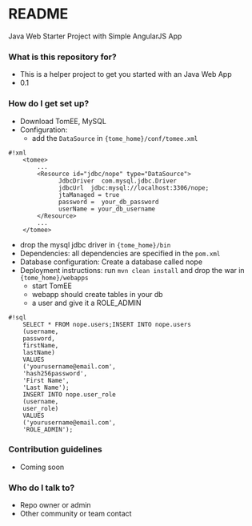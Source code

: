 # README #

Java Web Starter Project with Simple AngularJS App

### What is this repository for? ###

* This is a helper project to get you started with an Java Web App 
* 0.1

### How do I get set up? ###

* Download TomEE, MySQL
* Configuration: 
    * add the `DataSource` in  `{tome_home}/conf/tomee.xml`
```
#!xml
    <tomee>
        ...
        <Resource id="jdbc/nope" type="DataSource">
              JdbcDriver  com.mysql.jdbc.Driver
              jdbcUrl  jdbc:mysql://localhost:3306/nope;
              jtaManaged = true
              password =  your_db_password
              userName = your_db_username
        </Resource>
        ...
    </tomee>
```
* drop the mysql jdbc driver in `{tome_home}/bin`
* Dependencies: all dependencies are specified in the `pom.xml`
* Database configuration: Create a database called nope
* Deployment instructions: run `mvn clean install` and drop the war in `{tome_home}/webapps`
    * start TomEE
    * webapp should create tables in your db
    * a user and give it a ROLE_ADMIN
```
#!sql
    SELECT * FROM nope.users;INSERT INTO nope.users
    (username,
    password,
    firstName,
    lastName)
    VALUES
    ('yourusername@email.com',
    'hash256password',
    'First Name',
    'Last Name');
    INSERT INTO nope.user_role
    (username,
    user_role)
    VALUES
    ('yourusername@email.com',
    'ROLE_ADMIN');
```

### Contribution guidelines ###

* Coming soon
### Who do I talk to? ###

* Repo owner or admin
* Other community or team contact